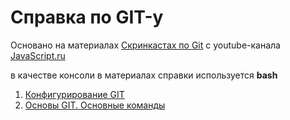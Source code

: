 # Справка по GIT-у

Основано на материалах [Скринкастах по Git](https://www.youtube.com/playlist?list=PLDyvV36pndZHkDRik6kKF6gSb0N0W995h) с youtube-канала [JavaScript.ru](https://www.youtube.com/c/JavaScriptru-videos)

в качестве консоли в материалах справки используется **bash**

1. [Конфигурирование GIT](./config.md)
2. [Основы GIT. Основные команды](./basics.md)